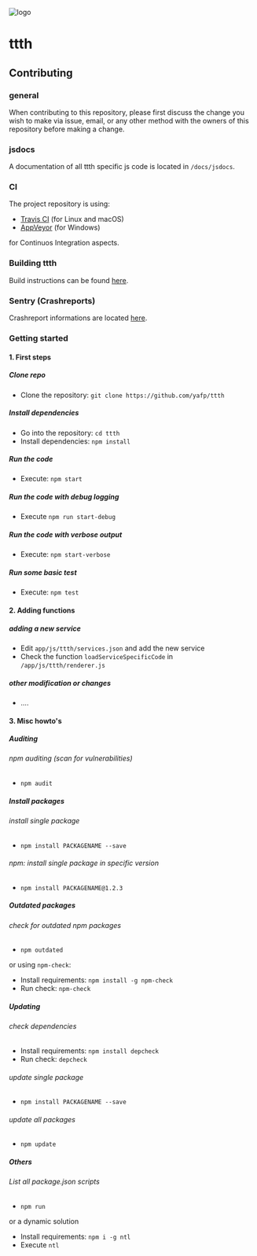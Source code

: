 ![logo](https://raw.githubusercontent.com/yafp/ttth/master/.github/images/logo/128x128.png)


# ttth
## Contributing


### general
When contributing to this repository, please first discuss the change you wish to make via issue,
email, or any other method with the owners of this repository before making a change.

### jsdocs
A documentation of all ttth specific js code is located in ```/docs/jsdocs```.

### CI
The project repository is using:

* [Travis CI](https://travis-ci.org/) (for Linux and macOS)
* [AppVeyor](https://ci.appveyor.com/project/yafp/ttth) (for Windows)

for Continuos Integration aspects.

### Building ttth
Build instructions can be found [here](BUILD.md).

### Sentry (Crashreports)
Crashreport informations are located [here](https://sentry.io/organizations/yafp/ttth).


### Getting started

#### 1. First steps

##### Clone repo
* Clone the repository: ```git clone https://github.com/yafp/ttth```

##### Install dependencies
* Go into the repository: ```cd ttth```
* Install dependencies: ```npm install```

##### Run the code
* Execute: ```npm start```


##### Run the code with debug logging
* Execute ```npm run start-debug```


##### Run the code with verbose output
* Execute: ```npm start-verbose```


##### Run some basic test
* Execute: ```npm test```


#### 2. Adding functions

##### adding a new service
* Edit ```app/js/ttth/services.json``` and add the new service
* Check the function ```loadServiceSpecificCode``` in ```/app/js/ttth/renderer.js```

##### other modification or changes
* ....




#### 3. Misc howto's

##### Auditing

###### npm auditing (scan for vulnerabilities)
* ```npm audit```

##### Install packages

###### install single package
* ```npm install PACKAGENAME --save```

###### npm: install single package in specific version
* ```npm install PACKAGENAME@1.2.3```


##### Outdated packages

###### check for outdated npm packages
* ```npm outdated```

or using ```npm-check```:

* Install requirements: ```npm install -g npm-check```
* Run check: ```npm-check```


##### Updating

###### check dependencies
* Install requirements: ```npm install depcheck```
* Run check: ```depcheck```

###### update single package
* ```npm install PACKAGENAME --save```

###### update all packages
* ```npm update```



##### Others
###### List all package.json scripts
* ```npm run```

or a dynamic solution

* Install requirements: ```npm i -g ntl```
* Execute ```ntl```
